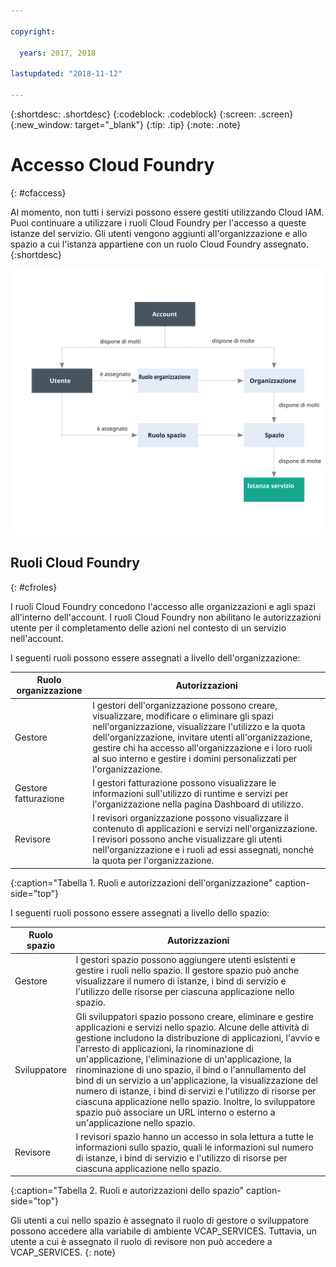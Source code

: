 ```yaml
---

copyright:

  years: 2017, 2018

lastupdated: "2018-11-12"

---
```


{:shortdesc: .shortdesc}
{:codeblock: .codeblock}
{:screen: .screen}
{:new_window: target="_blank"}
{:tip: .tip}
{:note: .note}

# Accesso Cloud Foundry
{: #cfaccess}

Al momento, non tutti i servizi possono essere gestiti utilizzando Cloud IAM. Puoi continuare a utilizzare i ruoli Cloud Foundry per l'accesso a queste istanze del servizio. Gli utenti vengono aggiunti all'organizzazione e allo spazio a cui l'istanza appartiene con un ruolo Cloud Foundry assegnato. 
{:shortdesc}


![Accesso a un account utilizzando le organizzazioni, gli spazi e i ruoli Cloud Foundry](images/cf-diagram.svg "Come funziona l'accesso a un account utilizzando le organizzazioni, gli spazi e i ruoli Cloud Foundry")


## Ruoli Cloud Foundry
{: #cfroles}

I ruoli Cloud Foundry concedono l'accesso alle organizzazioni e agli spazi all'interno dell'account. I ruoli Cloud Foundry non abilitano le autorizzazioni utente per il completamento delle azioni nel contesto di un servizio nell'account.

I seguenti ruoli possono essere assegnati a livello dell'organizzazione:

| Ruolo organizzazione | Autorizzazioni |
|-------------------|-------------|
|Gestore | I gestori dell'organizzazione possono creare, visualizzare, modificare o eliminare gli spazi nell'organizzazione, visualizzare l'utilizzo e la quota dell'organizzazione, invitare utenti all'organizzazione, gestire chi ha accesso all'organizzazione e i loro ruoli al suo interno e gestire i domini personalizzati per l'organizzazione. |
|Gestore fatturazione | I gestori fatturazione possono visualizzare le informazioni sull'utilizzo di runtime e servizi per l'organizzazione nella pagina Dashboard di utilizzo.  |
|Revisore | I revisori organizzazione possono visualizzare il contenuto di applicazioni e servizi nell'organizzazione. I revisori possono anche visualizzare gli utenti nell'organizzazione e i ruoli ad essi assegnati, nonché la quota per l'organizzazione. |
{:caption="Tabella 1. Ruoli e autorizzazioni dell'organizzazione" caption-side="top"}

I seguenti ruoli possono essere assegnati a livello dello spazio:

| Ruolo spazio | Autorizzazioni |
|------------|-------------|
|Gestore | I gestori spazio possono aggiungere utenti esistenti e gestire i ruoli nello spazio. Il gestore spazio può anche visualizzare il numero di istanze, i bind di servizio e l'utilizzo delle risorse per ciascuna applicazione nello spazio. |
|Sviluppatore | Gli sviluppatori spazio possono creare, eliminare e gestire applicazioni e servizi nello spazio. Alcune delle attività di gestione includono la distribuzione di applicazioni, l'avvio e l'arresto di applicazioni, la rinominazione di un'applicazione, l'eliminazione di un'applicazione, la rinominazione di uno spazio, il bind o l'annullamento del bind di un servizio a un'applicazione, la visualizzazione del numero di istanze, i bind di servizi e l'utilizzo di risorse per ciascuna applicazione nello spazio. Inoltre, lo sviluppatore spazio può associare un URL interno o esterno a un'applicazione nello spazio.   |
|Revisore | I revisori spazio hanno un accesso in sola lettura a tutte le informazioni sullo spazio, quali le informazioni sul numero di istanze, i bind di servizio e l'utilizzo di risorse per ciascuna applicazione nello spazio. |
{:caption="Tabella 2. Ruoli e autorizzazioni dello spazio" caption-side="top"}

Gli utenti a cui nello spazio è assegnato il ruolo di gestore o sviluppatore possono accedere alla variabile di ambiente VCAP_SERVICES. Tuttavia, un utente a cui è assegnato il ruolo di revisore non può accedere a VCAP_SERVICES.
{: note}
